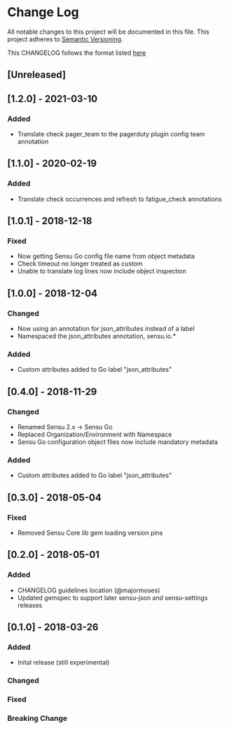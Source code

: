 # Change Log
All notable changes to this project will be documented in this file.
This project adheres to [Semantic Versioning](http://semver.org/).

This CHANGELOG follows the format listed [here](https://github.com/sensu-plugins/community/blob/master/HOW_WE_CHANGELOG.md)

## [Unreleased]

## [1.2.0] - 2021-03-10
### Added
- Translate check pager_team to the pagerduty plugin config team annotation

## [1.1.0] - 2020-02-19
### Added
- Translate check occurrences and refresh to fatigue_check annotations

## [1.0.1] - 2018-12-18

### Fixed
- Now getting Sensu Go config file name from object metadata
- Check timeout no longer treated as custom
- Unable to translate log lines now include object inspection

## [1.0.0] - 2018-12-04

### Changed
- Now using an annotation for json_attributes instead of a label
- Namespaced the json_attributes annotation, sensu.io.*

### Added
- Custom attributes added to Go label "json_attributes"

## [0.4.0] - 2018-11-29

### Changed
- Renamed Sensu 2.x -> Sensu Go
- Replaced Organization/Environment with Namespace
- Sensu Go configuration object files now include mandatory metadata

### Added
- Custom attributes added to Go label "json_attributes"

## [0.3.0] - 2018-05-04

### Fixed
- Removed Sensu Core lib gem loading version pins

## [0.2.0] - 2018-05-01

### Added
- CHANGELOG guidelines location (@majormoses)
- Updated gemspec to support later sensu-json and sensu-settings releases

## [0.1.0] - 2018-03-26
### Added
- Inital release (still experimental)

### Changed

### Fixed

### Breaking Change
